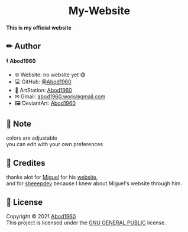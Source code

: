 <h1 align="center"> My-Website</h1>

#### This is my official website

## ✏ Author

🕴 **Abod1960**

* 🌐 Website: no website yet 😅
* 💻 GitHub: [@Abod1960](https://github.com/Abod1960)
* 🎨 ArtStation: [Abod1960](https://www.artstation.com/abod1960)
*  ✉ Gmail: abod1960.work@gmail.com
*   🖼 DeviantArt: [Abod1960](https://www.deviantart.com/abod1960)

## 📝 Note

colors are adjustable<br>
you can edit with your own preferences

## 🙏 Credites

thanks alot for [Miguel](https://github.com/migueravila)
for his [website](https://github.com/migueravila/MiguelRAvila),<br>
and for [sheeepdev](https://github.com/sheeepdev) because I knew about Miguel's website through him.

## 📩 License

Copyright © 2021 [Abod1960](https://github.com/Abod1960)<br />
This project is licensed under the [GNU GENERAL PUBLIC](https://github.com/Abod1960/My-Website/blob/main/LICENSE) license.
